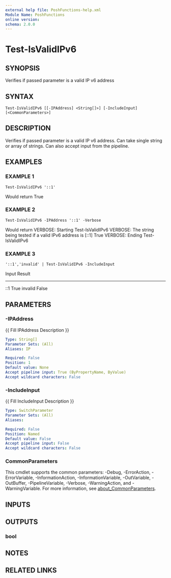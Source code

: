 ```yaml
---
external help file: PoshFunctions-help.xml
Module Name: PoshFunctions
online version:
schema: 2.0.0
---
```


# Test-IsValidIPv6

## SYNOPSIS
Verifies if passed parameter is a valid IP v6 address

## SYNTAX

```
Test-IsValidIPv6 [[-IPAddress] <String[]>] [-IncludeInput] [<CommonParameters>]
```

## DESCRIPTION
Verifies if passed parameter is a valid IP v6 address.
Can take single string or array of strings.
Can also accept input from the pipeline.

## EXAMPLES

### EXAMPLE 1
```
Test-IsValidIPv6 '::1'
```

Would return
True

### EXAMPLE 2
```
Test-IsValidIPv6 -IPAddress '::1' -Verbose
```

Would return
VERBOSE: Starting Test-IsValidIPv6
VERBOSE: The string being tested if a valid IPv6 address is \[::1\]
True
VERBOSE: Ending Test-IsValidIPv6

### EXAMPLE 3
```
'::1','invalid' | Test-IsValidIPv6 -IncludeInput
```

Input   Result
-----   ------
::1       True
invalid  False

## PARAMETERS

### -IPAddress
{{ Fill IPAddress Description }}

```yaml
Type: String[]
Parameter Sets: (All)
Aliases: IP

Required: False
Position: 1
Default value: None
Accept pipeline input: True (ByPropertyName, ByValue)
Accept wildcard characters: False
```

### -IncludeInput
{{ Fill IncludeInput Description }}

```yaml
Type: SwitchParameter
Parameter Sets: (All)
Aliases:

Required: False
Position: Named
Default value: False
Accept pipeline input: False
Accept wildcard characters: False
```

### CommonParameters
This cmdlet supports the common parameters: -Debug, -ErrorAction, -ErrorVariable, -InformationAction, -InformationVariable, -OutVariable, -OutBuffer, -PipelineVariable, -Verbose, -WarningAction, and -WarningVariable. For more information, see [about_CommonParameters](http://go.microsoft.com/fwlink/?LinkID=113216).

## INPUTS

## OUTPUTS

### bool
## NOTES

## RELATED LINKS
